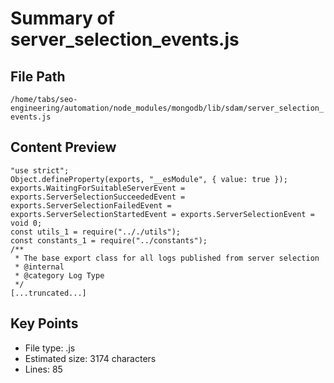 # Summary of server_selection_events.js
  
## File Path
`/home/tabs/seo-engineering/automation/node_modules/mongodb/lib/sdam/server_selection_events.js`

## Content Preview
```
"use strict";
Object.defineProperty(exports, "__esModule", { value: true });
exports.WaitingForSuitableServerEvent = exports.ServerSelectionSucceededEvent = exports.ServerSelectionFailedEvent = exports.ServerSelectionStartedEvent = exports.ServerSelectionEvent = void 0;
const utils_1 = require(".././utils");
const constants_1 = require("../constants");
/**
 * The base export class for all logs published from server selection
 * @internal
 * @category Log Type
 */
[...truncated...]
```

## Key Points
- File type: .js
- Estimated size: 3174 characters
- Lines: 85
